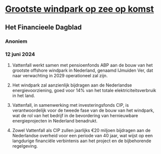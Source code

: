 # [Grootste windpark op zee op komst](https://advance.lexis.com/api/document?collection=news&id=urn:contentItem:6C7H-WC61-DYMG-11XS-00000-00&context=1519360)
## Het Financieele Dagblad
### Anoniem
### 12 juni 2024

1. Vattenfall werkt samen met pensioenfonds ABP aan de bouw van het grootste offshore windpark in Nederland, genaamd IJmuiden Ver, dat naar verwachting in 2029 operationeel zal zijn.

2. Het windpark zal aanzienlijk bijdragen aan de Nederlandse energievoorziening, goed voor 14% van het totale elektriciteitsverbruik in het land.

3. Vattenfall, in samenwerking met investeringsfonds CIP, is verantwoordelijk voor de tweede fase van de bouw van het windpark, wat de rol van het bedrijf in de bevordering van hernieuwbare energieprojecten in Nederland benadrukt.

4. Zowel Vattenfall als CIP zullen jaarlijks €20 miljoen bijdragen aan de Nederlandse overheid voor een periode van 40 jaar, wat wijst op een langdurige financiële verbintenis aan het project en de bijbehorende regelgeving.